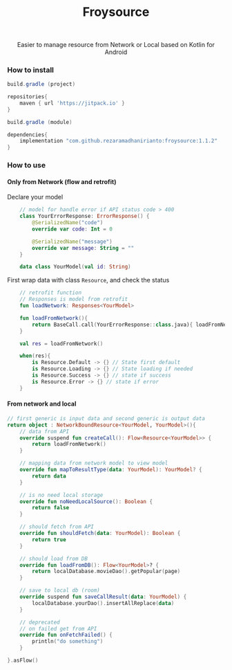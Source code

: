 <h1 align="center">Froysource</h1></br>
<p align="center">
Easier to manage resource from Network or Local based on Kotlin for Android
</p>


### How to install

```gradle
build.gradle (project)

repositories{
    maven { url 'https://jitpack.io' }
}
```


```gradle
build.gradle (module)

dependencies{
    implementation "com.github.rezaramadhanirianto:froysource:1.1.2"
}
```

### How to use
#### Only from Network (flow and retrofit)
Declare your model
```kotlin
    // model for handle error if API status code > 400
    class YourErrorResponse: ErrorResponse() {
        @SerializedName("code")
        override var code: Int = 0

        @SerializedName("message")
        override var message: String = ""
    }

    data class YourModel(val id: String)
```
First wrap data with class <code>Resource</code>, and check the status
```kotlin
    // retrofit function
    // Responses is model from retrofit
    fun loadNetwork: Responses<YourModel> 

    fun loadFromNetwork(){
        return BaseCall.call(YourErrorResponse::class.java){ loadFromNetwork() }
    }

    val res = loadFromNetwork()

    when(res){
        is Resource.Default -> {} // State first default
        is Resource.Loading -> {} // State loading if needed
        is Resource.Success -> {} // state if success
        is Resource.Error -> {} // state if error
    }
```
#### From network and local
```kotlin
// first generic is input data and second generic is output data
return object : NetworkBoundResource<YourModel, YourModel>(){
    // data from API
    override suspend fun createCall(): Flow<Resource<YourModel>> {
        return loadFromNetwork()
    }

    // mapping data from network model to view model
    override fun mapToResultType(data: YourModel): YourModel? {
        return data
    }

    // is no need local storage
    override fun noNeedLocalSource(): Boolean {
        return false
    }

    // should fetch from API
    override fun shouldFetch(data: YourModel): Boolean {
        return true
    }

    // should load from DB
    override fun loadFromDB(): Flow<YourModel>? {
        return localDatabase.movieDao().getPopular(page)
    }

    // save to local db (room)
    override suspend fun saveCallResult(data: YourModel) {
        localDatabase.yourDao().insertAllReplace(data)
    }

    // deprecated
    // on failed get from API
    override fun onFetchFailed() {
        println("do something")
    }

}.asFlow()
```
